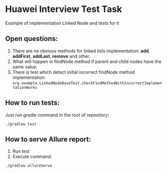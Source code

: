 # Huawei Interview Test Task

Example of implementation Linked Node and tests for it

## Open questions:

1. There are no obvious methods for linked lists implementation: **add**, **addFirst**, **addLast**, **remove** and
   other.
2. What will happen in findNode method if parent and child nodes have the same value.
3. There is test which detect initial incorrect findNode method
   implementation: `org.example.LinkedNodeBaseTest.checkFindMethodWithIncorrectImplementationWorks`

## How to run tests:

Just run gradle command in the root of repository:

~~~
./gradlew test
~~~

## How to serve Allure report:

1. Run test
2. Execute command:

~~~
./gradlew allureServe
~~~

